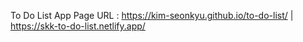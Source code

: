 To Do List App
Page URL : https://kim-seonkyu.github.io/to-do-list/ | https://skk-to-do-list.netlify.app/
